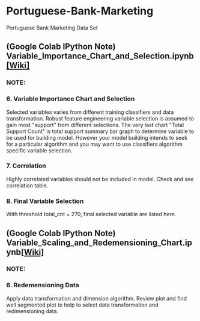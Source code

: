 # Portuguese-Bank-Marketing
Portuguese Bank Marketing Data Set


## (Google Colab IPython Note) Variable_Importance_Chart_and_Selection.ipynb[[Wiki]](https://github.com/akaicomet/Portuguese-Bank-Marketing/wiki/Recursive-Feature-Elimination-and-Cross-validated-selection-(RFEC)-with-sets-of-learning-classifier-and-data-transformation)
### NOTE:
### 6. Variable Importance Chart and Selection
Selected variables varies from different training classifiers and data transformation. Robust feature engineering variable selection is assumed to gain most "support" from different selections. The very last chart "Total Support Count" is total support summary bar graph to determine variable to be used for building model. However your model building intends to seek for a particular algorithm and you may want to use classifiers algorithm specific variable selection.         

### 7. Correlation
Highly correlated variables should not be included in model. Check and see correlation table.

### 8. Final Variable Selection
With threshold total_cnt = 270, final selected variable are listed here.   


## (Google Colab IPython Note) Variable_Scaling_and_Redemensioning_Chart.ipynb[[Wiki]](https://github.com/akaicomet/Portuguese-Bank-Marketing/wiki/Data-Transformation-and-Feature-Extraction)
### NOTE:
### 6. Redemensioning Data
Apply data transformation and dimension algorithm. Review plot and find well segmented plot to help to select data transformation and redimensioning data.  

